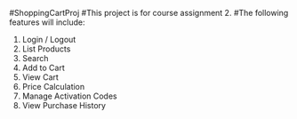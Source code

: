 #ShoppingCartProj
#This project is for course assignment 2.
#The following features will include:

1.	Login / Logout
2.	List Products
3.	Search
4.	Add to Cart
5.	View Cart
6.	Price Calculation
7.	Manage Activation Codes
8.	View Purchase History
